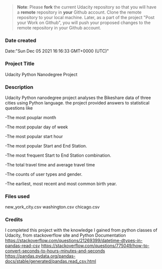 >**Note**: Please **fork** the current Udacity repository so that you will have a **remote** repository in **your** Github account. Clone the remote repository to your local machine. Later, as a part of the project "Post your Work on Github", you will push your proposed changes to the remote repository in your Github account.

### Date created
Date:"Sun Dec 05 2021 16:16:33 GMT+0000 (UTC)"

### Project Title
Udacity Python Nanodegree Project

### Description
Udacity Python nanodegree project analyses the Bikeshare data of three cities using Python language.
the project provided answers to statistical questions like 

-The most pouplar month

-The most popular day of week

-The most popular start hour

-The most popular Start and End Station.

-The most frequent Start to End Station combination.

-The total travel time and average travel time

-The counts of user types and gender.

-The earliest, most recent and most common birth year.
### Files used
new_york_city.csv
washington.csv
chicago.csv

### Credits
I completed this project with the knowledge I gained from python classes of Udacity, from stackoverflow site and Python Documentation
https://stackoverflow.com/questions/21269399/datetime-dtypes-in-pandas-read-csv
https://stackoverflow.com/questions/775049/how-to-convert-seconds-to-hours-minutes-and-seconds
https://pandas.pydata.org/pandas-docs/stable/generated/pandas.read_csv.html
